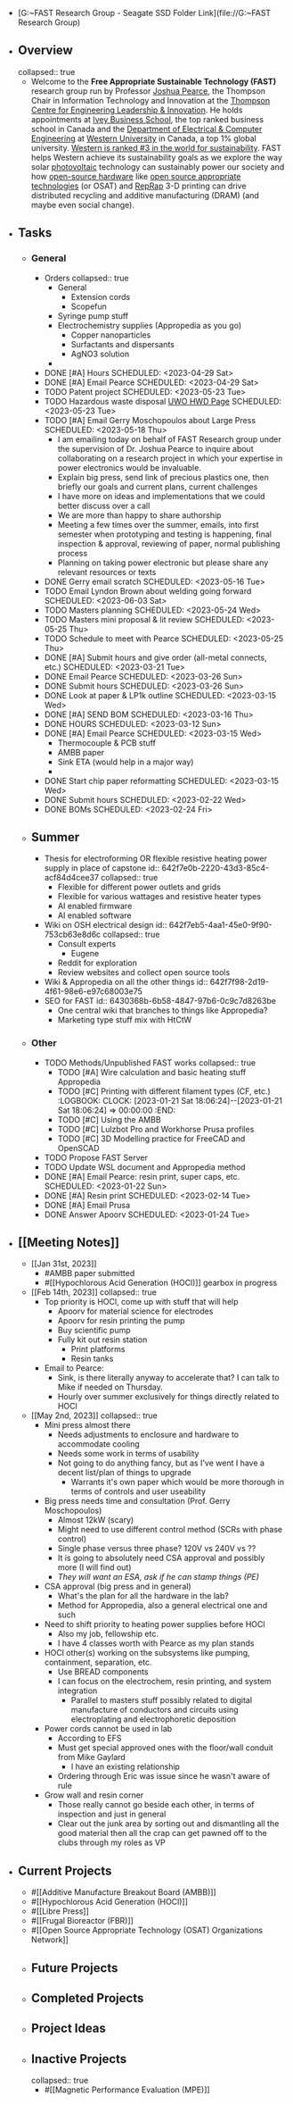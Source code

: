 - [G:\~FAST Research Group - Seagate SSD Folder Link](file://G:\~FAST Research Group)
- ## Overview
  collapsed:: true
	- Welcome to the **Free Appropriate Sustainable Technology (FAST)** research group run by Professor [Joshua Pearce](https://www.appropedia.org/User:J.M.Pearce), the Thompson Chair in Information Technology and Innovation at the [Thompson Centre for Engineering Leadership & Innovation](https://www.eng.uwo.ca/tc/). He holds appointments at [Ivey Business School](https://www.ivey.uwo.ca/), the top ranked business school in Canada and the [Department of Electrical & Computer Engineering](https://www.eng.uwo.ca/electrical/) at [Western University](https://www.uwo.ca/) in Canada, a top 1% global university. [Western is ranked #3 in the world for sustainability](https://www.timeshighereducation.com/rankings/impact/2022/overall#!/page/0/length/25/sort_by/rank/sort_order/asc/cols/undefined). FAST helps Western achieve its sustainability goals as we explore the way solar [photovoltaic](https://www.appropedia.org/Photovoltaic) technology can sustainably power our society and how [open-source hardware](https://www.appropedia.org/Open-source_hardware) like [open source appropriate technologies](https://www.appropedia.org/Open_source_appropriate_technologies) (or OSAT) and [RepRap](https://www.appropedia.org/RepRap) 3-D printing can drive distributed recycling and additive manufacturing (DRAM) (and maybe even social change).
- ## Tasks
	- ### General
		- Orders
		  collapsed:: true
			- General
				- Extension cords
				- Scopefun
			- Syringe pump stuff
			- Electrochemistry supplies (Appropedia as you go)
				- Copper nanoparticles
				- Surfactants and dispersants
				- AgNO3 solution
			-
		- DONE [#A] Hours
		  SCHEDULED: <2023-04-29 Sat>
		- DONE [#A] Email Pearce
		  SCHEDULED: <2023-04-29 Sat>
		- TODO Patent project
		  SCHEDULED: <2023-05-23 Tue>
		- TODO Hazardous waste disposal [UWO HWD Page](https://www.uwo.ca/hr/safety/topics/hazardous_waste.html)
		  SCHEDULED: <2023-05-23 Tue>
		- TODO [#A] Email Gerry Moschopoulos about Large Press
		  SCHEDULED: <2023-05-18 Thu>
			- I am emailing today on behalf of FAST Research group under the supervision of Dr. Joshua Pearce to inquire about collaborating on a research project in which your expertise in power electronics would be invaluable.
			- Explain big press, send link of precious plastics one, then briefly our goals and current plans, current challenges
			- I have more on ideas and implementations that we could better discuss over a call
			- We are more than happy to share authorship
			- Meeting a few times over the summer, emails, into first semester when prototyping and testing is happening, final inspection & approval, reviewing of paper, normal publishing process
			- Planning on taking power electronic but please share any relevant resources or texts
		- DONE Gerry email scratch
		  SCHEDULED: <2023-05-16 Tue>
		- TODO Email Lyndon Brown about welding going forward
		  SCHEDULED: <2023-06-03 Sat>
		- TODO Masters planning
		  SCHEDULED: <2023-05-24 Wed>
		- TODO Masters mini proposal & lit review
		  SCHEDULED: <2023-05-25 Thu>
		- TODO Schedule to meet with Pearce
		  SCHEDULED: <2023-05-25 Thu>
		- DONE [#A] Submit hours and give order (all-metal connects, etc.)
		  SCHEDULED: <2023-03-21 Tue>
		- DONE Email Pearce
		  SCHEDULED: <2023-03-26 Sun>
		- DONE Submit hours
		  SCHEDULED: <2023-03-26 Sun>
		- DONE Look at paper & LP1k outline
		  SCHEDULED: <2023-03-15 Wed>
		- DONE [#A] SEND BOM 
		  SCHEDULED: <2023-03-16 Thu>
		- DONE HOURS
		  SCHEDULED: <2023-03-12 Sun>
		- DONE [#A] Email Pearce
		  SCHEDULED: <2023-03-15 Wed>
			- Thermocouple & PCB stuff
			- AMBB paper
			- Sink ETA (would help in a major way)
			-
		- DONE Start chip paper reformatting
		  SCHEDULED: <2023-03-15 Wed>
		- DONE Submit hours
		  SCHEDULED: <2023-02-22 Wed>
		- DONE BOMs
		  SCHEDULED: <2023-02-24 Fri>
	- ## Summer
		- Thesis for electroforming OR flexible resistive heating power supply in place of capstone
		  id:: 642f7e0b-2220-43d3-85c4-acf84d4cee37
		  collapsed:: true
			- Flexible for different power outlets and grids
			- Flexible for various wattages and resistive heater types
			- AI enabled firmware
			- AI enabled software
		- Wiki on OSH electrical design
		  id:: 642f7eb5-4aa1-45e0-9f90-753cb63e8d6c
		  collapsed:: true
			- Consult experts
				- Eugene
			- Reddit for exploration
			- Review websites and collect open source tools
		- Wiki & Appropedia on all the other things
		  id:: 642f7f98-2d19-4f61-98e6-e97c68003e75
		- SEO for FAST
		  id:: 6430368b-6b58-4847-97b6-0c9c7d8263be
			- One central wiki that branches to things like Appropedia?
			- Marketing type stuff mix with HtCtW
	- ### Other
		- TODO Methods/Unpublished FAST works
		  collapsed:: true
			- TODO [#A] Wire calculation and basic heating stuff Appropedia
			- TODO [#C] Printing with different filament types (CF, etc.)
			  :LOGBOOK:
			  CLOCK: [2023-01-21 Sat 18:06:24]--[2023-01-21 Sat 18:06:24] =>  00:00:00
			  :END:
			- TODO [#C] Using the AMBB
			- TODO [#C] Lulzbot Pro and Workhorse Prusa profiles
			- TODO [#C] 3D Modelling practice for FreeCAD and OpenSCAD
		- TODO Propose FAST Server
		- TODO Update WSL document and Appropedia method
		- DONE [#A] Email Pearce: resin print, super caps, etc.
		  SCHEDULED: <2023-01-22 Sun>
		- DONE [#A] Resin print
		  SCHEDULED: <2023-02-14 Tue>
		- DONE [#A] Email Prusa
		- DONE Answer Apoorv
		  SCHEDULED: <2023-01-24 Tue>
- ## [[Meeting Notes]]
	- [[Jan 31st, 2023]]
		- #AMBB paper submitted
		- #[[Hypochlorous Acid Generation (HOCl)]] gearbox in progress
	- [[Feb 14th, 2023]]
	  collapsed:: true
		- Top priority is HOCl, come up with stuff that will help
			- Apoorv for material science for electrodes
			- Apoorv for resin printing the pump
			- Buy scientific pump
			- Fully kit out resin station
				- Print platforms
				- Resin tanks
		- Email to Pearce:
			- Sink, is there literally anyway to accelerate that? I can talk to Mike if needed on Thursday.
			- Hourly over summer exclusively for things directly related to HOCl
	- [[May 2nd, 2023]]
	  collapsed:: true
		- Mini press almost there
			- Needs adjustments to enclosure and hardware to accommodate cooling
			- Needs some work in terms of usability
			- Not going to do anything fancy, but as I've went I have a decent list/plan of things to upgrade
				- Warrants it's own paper which would be more thorough in terms of controls and user useability
		- Big press needs time and consultation (Prof. Gerry Moschopoulos)
			- Almost 12kW (scary)
			- Might need to use different control method (SCRs with phase control)
			- Single phase versus three phase? 120V vs 240V vs ??
			- It is going to absolutely need CSA approval and possibly more (I will find out)
			- *They will want an ESA, ask if he can stamp things (PE)*
		- CSA approval (big press and in general)
			- What's the plan for all the hardware in the lab?
			- Method for Appropedia, also a general electrical one and such
		- Need to shift priority to heating power supplies before HOCl
			- Also my job, fellowship etc.
			- I have 4 classes worth with Pearce as my plan stands
		- HOCl other(s) working on the subsystems like pumping, containment, separation, etc.
			- Use BREAD components
			- I can focus on the electrochem, resin printing, and system integration
				- Parallel to masters stuff possibly related to digital manufacture of conductors and circuits using electroplating and electrophoretic deposition
		- Power cords cannot be used in lab
			- According to EFS
			- Must get special approved ones with the floor/wall conduit from Mike Gaylard
				- I have an existing relationship
			- Ordering through Eric was issue since he wasn't aware of rule
		- Grow wall and resin corner
			- Those really cannot go beside each other, in terms of inspection and just in general
			- Clear out the junk area by sorting out and dismantling all the good material then all the crap can get pawned off to the clubs through my roles as VP
- ## Current Projects
	- #[[Additive Manufacture Breakout Board (AMBB)]]
	- #[[Hypochlorous Acid Generation (HOCl)]]
	- #[[Libre Press]]
	- #[[Frugal Bioreactor (FBR)]]
	- #[[Open Source Appropriate Technology (OSAT) Organizations Network]]
	- ## Future Projects
	- ## Completed Projects
	- ## Project Ideas
	- ## Inactive Projects
	  collapsed:: true
		- #[[Magnetic Performance Evaluation (MPE)]]